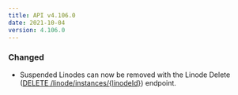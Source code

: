```yaml
---
title: API v4.106.0
date: 2021-10-04
version: 4.106.0
---
```


### Changed

- Suspended Linodes can now be removed with the Linode Delete ([DELETE /linode/instances/{linodeId}](https://www.linode.com/docs/api/linode-instances/#linode-delete)) endpoint.
